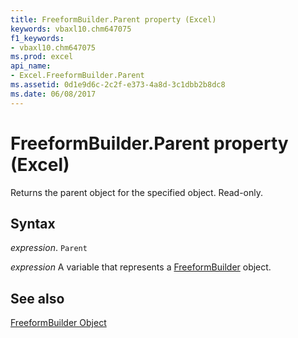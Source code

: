 ```yaml
---
title: FreeformBuilder.Parent property (Excel)
keywords: vbaxl10.chm647075
f1_keywords:
- vbaxl10.chm647075
ms.prod: excel
api_name:
- Excel.FreeformBuilder.Parent
ms.assetid: 0d1e9d6c-2c2f-e373-4a8d-3c1dbb2b8dc8
ms.date: 06/08/2017
---
```



# FreeformBuilder.Parent property (Excel)

Returns the parent object for the specified object. Read-only.


## Syntax

_expression_. `Parent`

_expression_ A variable that represents a [FreeformBuilder](Excel.FreeformBuilder.md) object.


## See also


[FreeformBuilder Object](Excel.FreeformBuilder.md)

